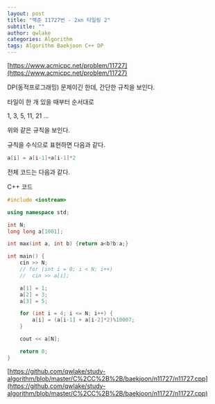 ```yaml
---
layout: post
title: "백준 11727번 - 2xn 타일링 2"
subtitle: ""
author: qwlake
categories: Algorithm
tags: Algorithm Baekjoon C++ DP
---
```


[https://www.acmicpc.net/problem/11727](https://www.acmicpc.net/problem/11727)

DP(동적프로그래밍) 문제이긴 한데, 간단한 규칙을 보인다.

타일이 한 개 있을 때부터 순서대로

1, 3, 5, 11, 21 ...

위와 같은 규칙을 보인다.

규칙을 수식으로 표현하면 다음과 같다.

```cpp
﻿a[i] = a[i-1]+a[i-1]*2
```

전체 코드는 다음과 같다.

C++ 코드

```cpp
#include <iostream>

using namespace std;

int N;
long long a[1001];

int max(int a, int b) {return a<b?b:a;}

int main() {
	cin >> N;
	// for (int i = 0; i < N; i++)
	// 	cin >> a[i];

	a[1] = 1;
	a[2] = 3;
	a[3] = 5;

	for (int i = 4; i <= N; i++) {
		a[i] = (a[i-1] + a[i-2]*2)%10007;
	}

	cout << a[N];

	return 0;
}
```

[https://github.com/qwlake/study-algorithm/blob/master/C%2CC%2B%2B/baekjoon/n11727/n11727.cpp](https://github.com/qwlake/study-algorithm/blob/master/C%2CC%2B%2B/baekjoon/n11727/n11727.cpp)
